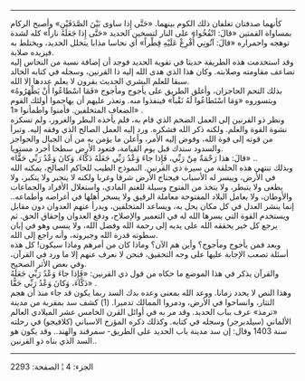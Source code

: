 ------------------------------------------------------------------------

كأنهما صدفتان تغلفان ذلك الكوم بينهما. «حَتَّى إِذا ساوى بَيْنَ الصَّدَفَيْنِ» وأصبح
الركام بمساواة القمتين «قالَ: انْفُخُوا» على النار لتسخين الحديد «حَتَّى إِذا
جَعَلَهُ ناراً» كله لشدة توهجه واحمراره «قالَ: آتُونِي أُفْرِغْ عَلَيْهِ قِطْراً» أي نحاسا
مذابا يتخلل الحديد، ويختلط به فيزيده صلابة.  
وقد استخدمت هذه الطريقة حديثا في تقوية الحديد فوجد أن إضافة نسبة من
النحاس إليه تضاعف مقاومته وصلابته. وكان هذا الذي هدى الله إليه ذا
القرنين، وسجله في كتابه الخالد سبقا للعلم البشري الحديث بقرون لا يعلم
عددها إلا الله.  
بذلك التحم الحاجزان، وأغلق الطريق على يأجوج ومأجوج «فَمَا اسْطاعُوا أَنْ
يَظْهَرُوهُ» ويتسوروه «وَمَا اسْتَطاعُوا لَهُ نَقْباً» فينفذوا منه. وتعذر عليهم أن
يهاجموا أولئك القوم الضعاف المتخلفين. فأمنوا واطمأنوا «1» .  
ونظر ذو القرنين إلى العمل الضخم الذي قام به، فلم يأخذه البطر والغرور،
ولم تسكره نشوة القوة والعلم. ولكنه ذكر الله فشكره. ورد إليه العمل الصالح
الذي وفقه إليه. وتبرأ من قوته إلى قوة الله، وفوض إليه الأمر، وأعلن ما
يؤمن به من أن الجبال والحواجز والسدود ستدك قبل يوم القيامة، فتعود الأرض
سطحا أجرد مستويا.  
«قالَ: هذا رَحْمَةٌ مِنْ رَبِّي، فَإِذا جاءَ وَعْدُ رَبِّي جَعَلَهُ دَكَّاءَ. وَكانَ وَعْدُ رَبِّي حَقًّا»
..  
وبذلك تنتهي هذه الحلقة من سيرة ذي القرنين. النموذج الطيب للحاكم الصالح،
يمكنه الله في الأرض، وييسر له الأسباب فيجتاح الأرض شرقا وغربا ولكنه لا
يتجبر ولا يتكبر، ولا يطغى ولا يتبطر، ولا يتخذ من الفتوح وسيلة للغنم
المادي، واستغلال الأفراد والجماعات والأوطان، ولا يعامل البلاد المفتوحة
معاملة الرقيق ولا يسخر أهلها في أغراضه وأطماعه.. إنما ينشر العدل في كل
مكان يحل به، ويساعد المتخلفين، ويدرأ عنهم العدوان دون مقابل ويستخدم
القوة التي يسرها الله له في التعمير والإصلاح، ودفع العدوان وإحقاق الحق.
ثم يرجع كل خير يحققه الله على يديه إلى رحمة الله وفضل الله، ولا ينسى وهو
في إبان سطوته قدرة الله وجبروته، وأنه راجع إلى الله.  
وبعد فمن يأجوج ومأجوج؟ وأين هم الآن؟ وماذا كان من أمرهم وماذا سيكون! كل
هذه أسئلة تصعب الإجابة عليها على وجه التحقيق، فنحن لا نعرف عنهم إلا ما
ورد في القرآن، وفي بعض الأثر الصحيح.  
والقرآن يذكر في هذا الموضع ما حكاه من قول ذي القرنين: «فَإِذا جاءَ وَعْدُ رَبِّي
جَعَلَهُ دَكَّاءَ، وَكانَ وَعْدُ رَبِّي حَقًّا» .  
وهذا النص لا يحدد زمانا. ووعد الله بمعنى وعده بدك السد ربما يكون قد جاء
منذ أن هجم التتار، وانساحوا في الأرض، ودمروا الممالك تدميرا. (1) كشف سد
بمقربة من مدينة «ترمذ» عرف بباب الحديد. وقد مر به في أوائل القرن الخامس
عشر الميلادي العالم الألماني (سيلدبرجر) وسجله في كتابه. وكذلك ذكره
المؤرخ الاسباني (كلافيجو) في رحلته سنة 1403 وقال: إن سد مدينة باب الحديد
على الطريق- سمرقند والهند.. وقد يكون هو السد الذي بناه ذو القرنين..

------------------------------------------------------------------------

الجزء: 4 ¦ الصفحة: 2293
